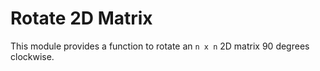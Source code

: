 # Rotate 2D Matrix

This module provides a function to rotate an `n x n` 2D matrix 90 degrees clockwise.